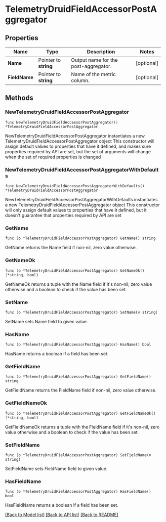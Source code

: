# TelemetryDruidFieldAccessorPostAggregator

## Properties

Name | Type | Description | Notes
------------ | ------------- | ------------- | -------------
**Name** | Pointer to **string** | Output name for the post-aggregator. | [optional] 
**FieldName** | Pointer to **string** | Name of the metric column. | [optional] 

## Methods

### NewTelemetryDruidFieldAccessorPostAggregator

`func NewTelemetryDruidFieldAccessorPostAggregator() *TelemetryDruidFieldAccessorPostAggregator`

NewTelemetryDruidFieldAccessorPostAggregator instantiates a new TelemetryDruidFieldAccessorPostAggregator object
This constructor will assign default values to properties that have it defined,
and makes sure properties required by API are set, but the set of arguments
will change when the set of required properties is changed

### NewTelemetryDruidFieldAccessorPostAggregatorWithDefaults

`func NewTelemetryDruidFieldAccessorPostAggregatorWithDefaults() *TelemetryDruidFieldAccessorPostAggregator`

NewTelemetryDruidFieldAccessorPostAggregatorWithDefaults instantiates a new TelemetryDruidFieldAccessorPostAggregator object
This constructor will only assign default values to properties that have it defined,
but it doesn't guarantee that properties required by API are set

### GetName

`func (o *TelemetryDruidFieldAccessorPostAggregator) GetName() string`

GetName returns the Name field if non-nil, zero value otherwise.

### GetNameOk

`func (o *TelemetryDruidFieldAccessorPostAggregator) GetNameOk() (*string, bool)`

GetNameOk returns a tuple with the Name field if it's non-nil, zero value otherwise
and a boolean to check if the value has been set.

### SetName

`func (o *TelemetryDruidFieldAccessorPostAggregator) SetName(v string)`

SetName sets Name field to given value.

### HasName

`func (o *TelemetryDruidFieldAccessorPostAggregator) HasName() bool`

HasName returns a boolean if a field has been set.

### GetFieldName

`func (o *TelemetryDruidFieldAccessorPostAggregator) GetFieldName() string`

GetFieldName returns the FieldName field if non-nil, zero value otherwise.

### GetFieldNameOk

`func (o *TelemetryDruidFieldAccessorPostAggregator) GetFieldNameOk() (*string, bool)`

GetFieldNameOk returns a tuple with the FieldName field if it's non-nil, zero value otherwise
and a boolean to check if the value has been set.

### SetFieldName

`func (o *TelemetryDruidFieldAccessorPostAggregator) SetFieldName(v string)`

SetFieldName sets FieldName field to given value.

### HasFieldName

`func (o *TelemetryDruidFieldAccessorPostAggregator) HasFieldName() bool`

HasFieldName returns a boolean if a field has been set.


[[Back to Model list]](../README.md#documentation-for-models) [[Back to API list]](../README.md#documentation-for-api-endpoints) [[Back to README]](../README.md)


